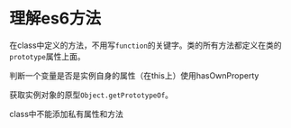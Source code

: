 # 理解es6方法

在class中定义的方法，不用写`function`的关键字。类的所有方法都定义在类的`prototype`属性上面。



判断一个变量是否是实例自身的属性（在this上）使用hasOwnProperty

获取实例对象的原型`Object.getPrototypeOf`。



class中不能添加私有属性和方法
